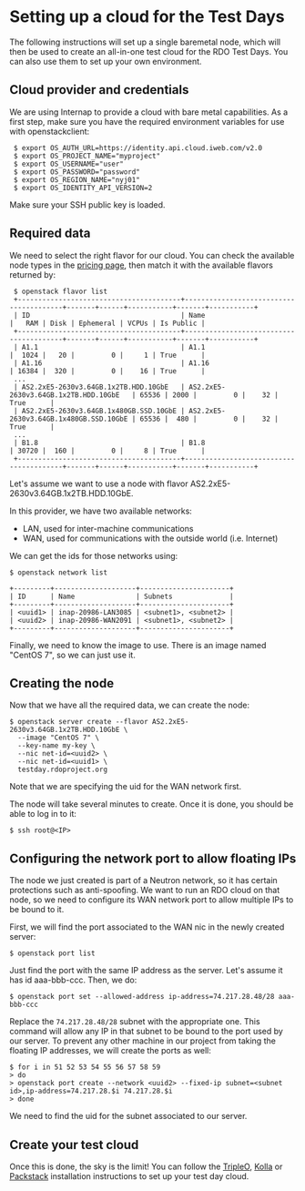 # Setting up a cloud for the Test Days

The following instructions will set up a single baremetal node, which will then be used to create an all-in-one test cloud for the RDO Test Days. You can also use them to set up your own environment.

## Cloud provider and credentials

We are using Internap to provide a cloud with bare metal capabilities. As a first step, make sure you have the required environment variables for use with openstackclient:

 ```
  $ export OS_AUTH_URL=https://identity.api.cloud.iweb.com/v2.0
  $ export OS_PROJECT_NAME="myproject"
  $ export OS_USERNAME="user"
  $ export OS_PASSWORD="password"
  $ export OS_REGION_NAME="nyj01"
  $ export OS_IDENTITY_API_VERSION=2
 ```
 
Make sure your SSH public key is loaded.

## Required data

We need to select the right flavor for our cloud. You can check the available node types in the [pricing page](https://www.inap.com/cloud/bare-metal/bare-metal-pricing/), then match it with the available flavors returned by:

 ```
  $ openstack flavor list
  +----------------------------------------+----------------------------------------+-------+------+-----------+-------+-----------+
  | ID                                     | Name                                   |   RAM | Disk | Ephemeral | VCPUs | Is Public |
  +----------------------------------------+----------------------------------------+-------+------+-----------+-------+-----------+
  | A1.1                                   | A1.1                                   |  1024 |   20 |         0 |     1 | True      |
  | A1.16                                  | A1.16                                  | 16384 |  320 |         0 |    16 | True      |
  ...
  | AS2.2xE5-2630v3.64GB.1x2TB.HDD.10GbE   | AS2.2xE5-2630v3.64GB.1x2TB.HDD.10GbE   | 65536 | 2000 |         0 |    32 | True      |
  | AS2.2xE5-2630v3.64GB.1x480GB.SSD.10GbE | AS2.2xE5-2630v3.64GB.1x480GB.SSD.10GbE | 65536 |  480 |         0 |    32 | True      |
  ...
  | B1.8                                   | B1.8                                   | 30720 |  160 |         0 |     8 | True      |
  +----------------------------------------+----------------------------------------+-------+------+-----------+-------+-----------+
 ```
 
Let's assume we want to use a node with flavor AS2.2xE5-2630v3.64GB.1x2TB.HDD.10GbE.

In this provider, we have two available networks:

* LAN, used for inter-machine communications
* WAN, used for communications with the outside world (i.e. Internet)

We can get the ids for those networks using:
  ```
  $ openstack network list

  +---------+--------------------+----------------------+
  | ID      | Name               | Subnets              |
  +---------+--------------------+----------------------+
  | <uuid1> | inap-20986-LAN3085 | <subnet1>, <subnet2> |
  | <uuid2> | inap-20986-WAN2091 | <subnet1>, <subnet2> |
  +---------+--------------------+----------------------+
  ```
Finally, we need to know the image to use. There is an image named "CentOS 7", so we can just use it.

## Creating the node

Now that we have all the required data, we can create the node:
  ```
  $ openstack server create --flavor AS2.2xE5-2630v3.64GB.1x2TB.HDD.10GbE \
    --image "CentOS 7" \
    --key-name my-key \
    --nic net-id=<uuid2> \ 
    --nic net-id=<uuid1> \ 
    testday.rdoproject.org
  ```
Note that we are specifying the uid for the WAN network first.

The node will take several minutes to create. Once it is done, you should be able to log in to it:
  ```
  $ ssh root@<IP>
  ```
## Configuring the network port to allow floating IPs

The node we just created is part of a Neutron network, so it has certain protections such as anti-spoofing. We want to run an
RDO cloud on that node, so we need to configure its WAN network port to allow multiple IPs to be bound to it.

First, we will find the port associated to the WAN nic in the newly created server:
  ```
  $ openstack port list
  ```
Just find the port with the same IP address as the server. Let's assume it has id aaa-bbb-ccc. Then, we do:
  ```
  $ openstack port set --allowed-address ip-address=74.217.28.48/28 aaa-bbb-ccc
  ```
Replace the `74.217.28.48/28` subnet with the appropriate one. This command will allow any IP in that subnet
to be bound to the port used by our server. To prevent any other machine in our project from taking the floating
IP addresses, we will create the ports as well:
  ```
  $ for i in 51 52 53 54 55 56 57 58 59
  > do
  > openstack port create --network <uuid2> --fixed-ip subnet=<subnet id>,ip-address=74.217.28.$i 74.217.28.$i
  > done
  ```
We need to find the uid for the subnet associated to our server.

## Create your test cloud

Once this is done, the sky is the limit! You can follow the [TripleO](http://tripleo.org/), [Kolla](https://docs.openstack.org/kolla-ansible/latest/user/index.html) or [Packstack](/install/packstack) installation instructions to set up your test day cloud.
